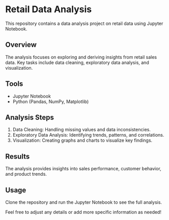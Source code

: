 # Retail Data Analysis

This repository contains a data analysis project on retail data using Jupyter Notebook.

## Overview

The analysis focuses on exploring and deriving insights from retail sales data. Key tasks include data cleaning, exploratory data analysis, and visualization.

## Tools

- Jupyter Notebook
- Python (Pandas, NumPy, Matplotlib)

## Analysis Steps

1. Data Cleaning: Handling missing values and data inconsistencies.
2. Exploratory Data Analysis: Identifying trends, patterns, and correlations.
3. Visualization: Creating graphs and charts to visualize key findings.

## Results

The analysis provides insights into sales performance, customer behavior, and product trends.

## Usage

Clone the repository and run the Jupyter Notebook to see the full analysis.

Feel free to adjust any details or add more specific information as needed!
